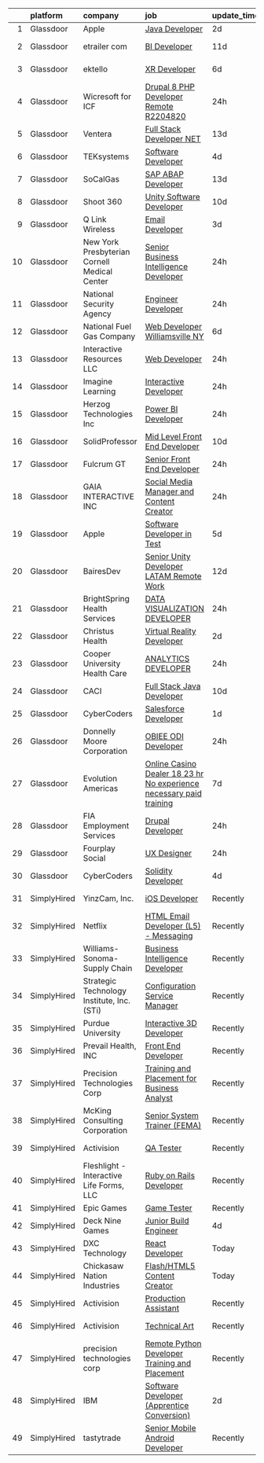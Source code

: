 

|    | platform    | company                                      | job                                                                                                                                                                                                                                                                                                                                                                                                                                                                                                                                                                                                                                                                                                                                                                                                                                                                                                                                                                                                                                                                                                                                                                                                                                                                                                                                                                                                         | update_time   | location                  |
|---:|:------------|:---------------------------------------------|:------------------------------------------------------------------------------------------------------------------------------------------------------------------------------------------------------------------------------------------------------------------------------------------------------------------------------------------------------------------------------------------------------------------------------------------------------------------------------------------------------------------------------------------------------------------------------------------------------------------------------------------------------------------------------------------------------------------------------------------------------------------------------------------------------------------------------------------------------------------------------------------------------------------------------------------------------------------------------------------------------------------------------------------------------------------------------------------------------------------------------------------------------------------------------------------------------------------------------------------------------------------------------------------------------------------------------------------------------------------------------------------------------------|:--------------|:--------------------------|
|  1 | Glassdoor   | Apple                                        | [Java Developer](https://www.glassdoor.com/partner/jobListing.htm?pos=125&ao=1110586&s=58&guid=00000183a1cf770caa6525c2c2da58ba&src=GD_JOB_AD&t=SR&vt=w&cs=1_6ac3900a&cb=1664867072165&jobListingId=1008177574352&cpc=9908D8D4413DBB8A&jrtk=3-0-1gegsutphkclr801-1gegsutq228us000-e7fc14e832fce1a7--6NYlbfkN0BvKrLyj5gPmtZO9T8euul8TCxuuKNOtzRJOomxnwSEodTz2Bc-sPZlADHp0xxmf8UXskJnvbm8HpetgI-kYPsQLL_J4ih35Kjupl_USfBUKKMNSReEu3CtGQQt-5Y4GbcL_W5aBia8kdUf7QHa9MKAWRdfoZnhHg7q_hitbcs42bfpPU_KZncDqt5WPHtWnyE7hDmT0evtEVd8Thcy5XrX8QkhSOcOzAjBAAtsw39YfbcVmWLA4uk1HKkfcGf-uKZRD6aaDS4pq1GXROQXsZN2xEqIDBilJSdeIbhNjHrzk_lYzXUnQSYigW7m29y8rr4us9QvK6sOGrJ10gTXaG_xofZrfxw4W7iCTOcmYa9-Rh6KqvQYCsv3GJm_SDS58onjkUvwZIRRvmg9tIikN0skavfTZ67Zem0_07qpZCDbgEUAAqhIEoIDwMHZ-30884-PAYQaefzpYoFqe80EVY5eHWcoEkZzTpB0Py-Dp-irSBD4STusjL4OextonsCS-q2PZtOEri4m5WBYOeFkuZgZytHtyg3XcmY28v32xYqyKEz3-zcF2EBwvm_ioHyMLyP4yUffCn8rdVh8gnfe5Ep1AxcvqIHhLgsgP1TByDVvB1tNy6X2hp5V5Y-og6kxsmoduxiqJCWRfc_IIwCtrxWyoCo-1-qHFt3go0HBFeWdxuBJj1PoLGEOL1CwLOPg1KAf0atB3EmGOpUs28n23khF5hNoNc8B0MHbCIKy6UjeZkRN5q7OIRhx-0W6dKfL5k2NKF8Au4_dA4gHrtJML4cuUm_et1Oqkw-TnS0it0aGeV9bugXHn7nAPHsa_7PUqJXdqFJkPkoeA4agpHib8vfEkxhvjVzvslG0XB8629PUU_IYgfd1CoTwf1kGRyFYYlZ-6N6V7u_ET0n9uPZy2P2fcexobTZ0x2g7JYugSNTfkti0Kv7FIcF_90n3VqxMlrk%3D)                                                                                          | 2d            | Austin, TX                |
|  2 | Glassdoor   | etrailer com                                 | [BI Developer](https://www.glassdoor.com/partner/jobListing.htm?pos=114&ao=1110586&s=58&guid=00000183a1cf770caa6525c2c2da58ba&src=GD_JOB_AD&t=SR&vt=w&ea=1&cs=1_c5a43e50&cb=1664867072164&jobListingId=1008156574272&cpc=42BEC95245890617&jrtk=3-0-1gegsutphkclr801-1gegsutq228us000-b0e3e53110c0a34f--6NYlbfkN0CtQAOSgC9BQVmFSNQhyhwboTtIj9ZB-zg1SNqkXATsWaWQzyTMvvzDV_El2nHh0JwFtkVU721WjYbC3LCLXq5huZ_mVuKbbET6LwsTFetjj8GoNshxc1Z8Xfb1NLP9hLE7uUYlivm1OpDsVnWl0amC8f9E2dW0W8zWxtBfJNpLzzQZQzegO6EuHZSrx2oWtfXJjET9v0UcrlGHAoF1_fyFOrMO1L3LAaVdStqzSe6iySR29-lB54rb8nLBtC0y6oUxjEpMFQhgmHgEv4ClY720-e3E9UcD2c6i-C3gx5b71uHUPPiI7kTU_eLPn34NKGqNJ2vko0M0xzKP_iktw7uPTx1t0x-lKv9SQp0Dn4HHLTSXWSw3t7ZTK9gR8jh2BaanfJJVY2uril5MBoFSzeX7qz9IKG43L8-859DOcToZP9xatgoAGkESOSZ-1njB-so5OMcLbq4lMPN6KX6bvjg66M0Kr4r1ZKjDkWq-pKS51GV_NBQLVnbxxDIsJR5JiOk%3D)                                                                                                                                                                                                                                                                                                                                                                                                                                                                                                                                                       | 11d           | Wentzville, MO            |
|  3 | Glassdoor   | ektello                                      | [XR Developer](https://www.glassdoor.com/partner/jobListing.htm?pos=127&ao=1110586&s=58&guid=00000183a1cf770caa6525c2c2da58ba&src=GD_JOB_AD&t=SR&vt=w&ea=1&cs=1_834dd99c&cb=1664867072165&jobListingId=1008165877095&cpc=44CD5376B8534B8F&jrtk=3-0-1gegsutphkclr801-1gegsutq228us000-9252e1383beff854--6NYlbfkN0CLjQmfy67UqlWxJvyH5uxFrQGBFL1cdeZdgq-fUlKTlikjnfIyJ3g14UIocJ4LupEUSH_i4Km79u8aPns5QGudzPpZihbyWjHT3MlPDQZx-NZRJ-kKyR8XI7O7980XhdMgDOg9XJsbhTU-TeVE4XKYiyHUODj3BRcNUGsJGACEaIaVv3AGx_D4LVO6oyW-jC-noUM5ZP9Bk77J2u-Prxu2YKDDuYHdVMLfB61odYYdIqd3k0hdTcycg9WXmn5v396wXMeqiLlUXuRkB5quYHjRE0zBwPwnRh4jtJQ-sz0zTqYMAe6HWn9Y9faNBL6NPGE08pIWLhqY4uAZNlhDYFftzx-ogc5YZ_eQM467oR6LpgIspDO98znG3D7Y3dUPOJOKJtQ2Ayzk7ScNuECoHA4e4ckQvpTsCQk_U9qE8hyUghnf5QmjHA-HkYu6cmxnNLP2FsaKK19YJgNt6ot2LNFGlU4UXEQ32p-xRXhJXkab_b36Q4m169_FwmpJYO0H8n68kPAueYE3SqJ7iWB8wzBaV0gCqzEJ7ClZUGaQBIKcniMn--8G-Q3nfS3Lr0vPYmD3DZBP5cs_LjisOILG3PdDYdW_uZOrwRBull3-AYTir6FAKTJEkjkyAWQYrMmwIzBTc9JNW77E_riOUY90ODxQhKQaf7goGB4%3D)                                                                                                                                                                                                                                                                                                                                                                                       | 6d            | New York, NY              |
|  4 | Glassdoor   | Wicresoft for ICF                            | [Drupal 8   PHP Developer   Remote  R2204820 ](https://www.glassdoor.com/partner/jobListing.htm?pos=112&ao=1110586&s=58&guid=00000183a1cf770caa6525c2c2da58ba&src=GD_JOB_AD&t=SR&vt=w&cs=1_44fa89d6&cb=1664867072163&jobListingId=1008180953449&cpc=7AD1D84939BBEEF3&jrtk=3-0-1gegsutphkclr801-1gegsutq228us000-352279b289cae796--6NYlbfkN0DSYylACSg1DQGEyO4cxxwKRDBdzsQD8Ezqb3xaeFD8w2R80YDM9LadZaUWxzF5ZkScO9iX4htv3JQB9Jwmz86jI2tvBWWUBsHvoB1WWZ34Hj6XfgJ0TZa5JZv29uhYgS0YdDgQqNsiVH7AOFyrwZmcRXRppFSqQmjfu4DCmidOtX070obGtoVZVMlOPNNMVvPfR-Hu58WH9q3_Fkkd3XhO5URxY3hDFTNSPTz1cVZx1-Fpw3VNs872LlUJw9ZinMBpW5iv80RfFVrdhpRq-Pk8ys2cyxFicHvwwguw_HAq-BRLKi2Klkvr-9Sq9zji53wihSEKjhJ43YoPGeUbEdbA5caAktGF0uoBVeD7JVVPLgBWr0t24Nx9Cwk-_PNYXIv4EngFHJpeJEZjjbUmVugUfRMbtdMIpYvNQRN6cyyFLJTVpT604qU8zEYO8HpBHdDANQYApNyGKcUdlrWV3x-M3SCd5-Dp491TCAt6gs1nTNthtOiN9Zd-WNa0p3ICM-Up4jnkWOxeeFry_iX9-_YI0qPP2zSAU-g%3D)                                                                                                                                                                                                                                                                                                                                                                                                                                                                                            | 24h           | Remote                    |
|  5 | Glassdoor   | Ventera                                      | [Full Stack Developer    NET](https://www.glassdoor.com/partner/jobListing.htm?pos=121&ao=1110586&s=58&guid=00000183a1cf770caa6525c2c2da58ba&src=GD_JOB_AD&t=SR&vt=w&ea=1&cs=1_da8e236f&cb=1664867072165&jobListingId=1008150834960&cpc=5EFBB0462F9C6B7A&jrtk=3-0-1gegsutphkclr801-1gegsutq228us000-804f295cd2a1bbb5--6NYlbfkN0AS3oPsAAmCngCu4U51_2RxXyfS7TdWOFtWPOafNW52I-BHaFGjpaHg1iGt24BkrNYBQIbmM6d0KHo1WYXA7xM8lNA-yRg9gzjrAa6t_oixspFfVy6Mp7ynqJXoK35SQp6tXUISaBmXQMGQNQwgSZpTCOh9DR7_QD9dPXHCQWVod6BZOOOSEHuJ262jcVuTNaSN57ixOBuw5rUCEPDhKGdW3NMdqpPO2u0RsMbL5_I_FKfLlFjnl37KmHssvjLM-cfrmDcW5D62AgKb2fg9yHk5kW_1ux4DS6rXNo7ToEmkKa9xP5lKYRDHYwmyUgaNaCn0qhq45lzf8IJZVvrLaYdbUh_CARoSPG4qz9KN5NcJqDYPm9D8OFcH9mQy0umUy1QIpw1D8F9yfOcyC6UBpazlHuunxPnHGBJPgj1PuZThNM-DWzctzZEPpzkOqDDzgDsj3r2AojwzCQHM_cqf71k40ACThuukNykl9WWmIY1H_i2Ifs1p6sngddW_7zoUjfSndHgnDRQVVA%3D%3D)                                                                                                                                                                                                                                                                                                                                                                                                                                                                                                                          | 13d           | Remote                    |
|  6 | Glassdoor   | TEKsystems                                   | [Software Developer](https://www.glassdoor.com/partner/jobListing.htm?pos=128&ao=1110586&s=58&guid=00000183a1cf770caa6525c2c2da58ba&src=GD_JOB_AD&t=SR&vt=w&cs=1_71e7be4e&cb=1664867072165&jobListingId=1008172766067&cpc=4F748F1840550ABC&jrtk=3-0-1gegsutphkclr801-1gegsutq228us000-94bec4eecb781c99--6NYlbfkN0AuKz8EBO1xHDEL7V2YF9xF3dC_I9B9i-Zw2Jh8clPMK3KTieKealHQySFBD4L6FvMt4hGeVJ7Y68dsSN8ekorvsLH_4e3a9KS1QN002yOg60Z8lw7zudojXeUpYcQD7ZROCldXJ-e7SQIYYuRS-O9Zq9yYCHdxUCe9HHzA_trZGa7Qnn6mg1myngvriBiEpNquFztul6x9lLTbMgtLgCIJscmh4tp_xhkcI_esKtIGnvMg7HGFziKLCP4ZCtjKf0funaZxVtieAWDJ_L6xEISiHN57BccF-iUaVRihqHJqcwo0rBQY3valtGPEECOgNoyG9uCoGiD3-2_h5nrmEUxbtLKxFJBWqbinQgr-rQ0YhgJzVOBb0hU7HcMUvX7JCqieU548Aqo8DtNWs4JQPeqfv0LSh-eBHpDQthkDnfWIvgct5TLVu_Qqxajg2dGrXQpXL83aHvxVLBzybxDRWRkfzyORTDt3OF2hJUs7IwJGucACrmVTP3Rk9yVevgCkZhZYZsFqG_jDzBFJjMOb-lezNq1Yp0yQmZwTU7WPj7FgMypipuiNZoQxsIv_e3vruDLki54WzCTngmEXNx-f8hLQKfP3r3c4nQ8YcwuMUJnUqIcWiRkgsTPe_5eKsNB6DsGED4X-_9NdQ5-ueoVNJeaP7HzdKey96xN2FCkBeYwWb87xgU_y4lD0Oi1TjLW8DW2WERyzr2x10thRnDqWseB4wC3wzzBhR1p80JTowbhup_aYGG1Cwjs7THLo_Wa9sofnTzF83XClzsed85H_J6JzBxEqAsVE_IoAYtSy20KuaWMT6NsirEg9XoOKAZv12qMWuvkSfabjFVjLDt-bBTk9465yul95o7ZkhYe5s0GS4lUy2BC7z9_zAhR-Ui3OjirMwGPfPbWyBy8e20oZ1V1TOS3PU6qTZT7lBAtpGapHyg%3D%3D)                                                                                                        | 4d            | Seattle, WA               |
|  7 | Glassdoor   | SoCalGas                                     | [SAP ABAP Developer](https://www.glassdoor.com/partner/jobListing.htm?pos=110&ao=1110586&s=58&guid=00000183a1cf770caa6525c2c2da58ba&src=GD_JOB_AD&t=SR&vt=w&cs=1_7efb3e7a&cb=1664867072163&jobListingId=1008151978516&cpc=1FDE87803EF93CD3&jrtk=3-0-1gegsutphkclr801-1gegsutq228us000-c3b4847916068359--6NYlbfkN0AkrHGt-KH9NLJWrZDpHMbMxGLC98GtWQdb1-pOhsz1tP8PqLGUrTNneVaje-NIqL8VkAmWZTjggT1AAH7qzGVmIz9DXrm02fel6kKZLgqW8Owixklp1PoxlLy888lz-D8VrB3csjDwomH1-rphxcyaqGiXFRPlFwJ_F56iIhMBZa0knsAQJGMm_E4cPir0EUUctpRTlxKsyqchZQTciczQfRbrrVIvxg4v_mavvSADIbVEQpLnX0y2v708zeX5qxmokaqBNnVW2U_BpBxShBWkYABcacdE-cSflnVUd_T7QUwe1P8YKtA_-ipH2Daoxm37nqhuBIEbzO39AokjjDYiq4-pvSZkBoAFVhiA9hPzX0UwaUFIVJG_4QGzeLakpmRUJcBl7RxzV6N5lQM_kcHF9scDm1Q9XFdxEFnrVWB0E1FzjhgkT3odXHCxB9VGFG3AMYAQl34tSdHRfE7Z9u8VoKE7u75d3lV6K_6XxVFAgcrwVcVjfcKrZcBuAgYQ1FBexXOlk82SN3xHIlOwLNVV7m379NlKlQYqnYXcJyLmqEHBhXVksFyxS4a2SMx3TW7JxQWe7zxgh--iSnBkG6Pt)                                                                                                                                                                                                                                                                                                                                                                                                                                                                    | 13d           | Anaheim, CA               |
|  8 | Glassdoor   | Shoot 360                                    | [Unity Software Developer](https://www.glassdoor.com/partner/jobListing.htm?pos=107&ao=1110586&s=58&guid=00000183a1cf770caa6525c2c2da58ba&src=GD_JOB_AD&t=SR&vt=w&ea=1&cs=1_a350496b&cb=1664867072163&jobListingId=1008158653566&cpc=63E4514951618C5C&jrtk=3-0-1gegsutphkclr801-1gegsutq228us000-5ac2e7983e68243c--6NYlbfkN0DfopDBJjdZYsHaazvtHih9EkP_5L3b-O-YxZrMZy_RRaIs6238HtU9-bIm4CRLMyQw0B_NBHXhnZqJTUAnwC8rmDN7VM-CtOrUt6fSSheFIU1_xggWeBfKJRwUeEbQVMtuP3j9r-4DUAIsVFk7SNZbGd5DCwK6AlcinJmr6vfob03577VGzijjOR_VZYuRBPQ15P6r4uxGO_IsfTfH6nggr0SUI4RZErE_ir9p9ctRXnJ4WrqBCMMSKqMdfi1GIgaQFzYYswBWz24sGi_mltz6H1ZWL4Ojmz5-Z9-pFnsxEipL2qP3RJXA1z_7cdOM0TA3FqENby5TarBcsXt3frKoqoU8QXVQEgIE45rrnYZQX5GA8CtpTk2bnuvEDwBNR7KuHYHoDggJMrZIcYieHyJ3Oe41bc-fIcU6nP5bQEjHSDVfhiSGtSk6yNyJHl0vnCbimJBjIdjel_zn8pSxfCaK9geLIOOzhMf1D_vrhVEs9W_6cjCS7tSHOBrV47C5B1UUeyi-w4HRLlbIYk0lnURR)                                                                                                                                                                                                                                                                                                                                                                                                                                                                                                                         | 10d           | Vancouver, WA             |
|  9 | Glassdoor   | Q Link Wireless                              | [Email Developer](https://www.glassdoor.com/partner/jobListing.htm?pos=102&ao=1110586&s=58&guid=00000183a1cf770caa6525c2c2da58ba&src=GD_JOB_AD&t=SR&vt=w&ea=1&cs=1_846d3432&cb=1664867072162&jobListingId=1008174945371&cpc=022796DF6CE1C9E6&jrtk=3-0-1gegsutphkclr801-1gegsutq228us000-fc4e2b2a69d63685--6NYlbfkN0C1n-7uwLBmXreK9Hz04i1NaXR3ByHk8AHoFYtQOHcucrNm1Gc1gaw0VIOB8ZeBV6kPv-uAsBnWRhGWUoVti0UYBx3nUUKY4yV4xGI2uZ1UXHK4wAwDI7xLwm-9pLx8rlXgnrE3kU2T7ykZFw3aLtan0buZV6YfFUXeRtw62VYRHJ47TptdOmZLnah00MU3YyUYSRv4AMeos0dNN7gyFiUkaO2CVMUJR5XT7rO0MoSVuyo5yO3bYSl1k-elTrxB8UEBFJ-0Fdx7JD6syjqAhVCi95If2_jTkSuCDcqf5jVFzSdduJ1ga0Q2N1Tv_NEgxbKyCax6x2M5J1grBwo61EiN0VgccGlgGovT5o3YEi8lZ1PXE88ximQQD-e-Fj4bPWvroW8mKTtMmpFPtzoPCxh_bDHFYHmdbhWjbGzm0ptSd9YFMS5xVn7Ys7cbge6ADf-9bICEXPof6Ey5jwfF8iEybG5kODqqi9upjRa89gjRBVMjgWwq60eEH4SFpdc-mWjmlBvfnAX-RQ%3D%3D)                                                                                                                                                                                                                                                                                                                                                                                                                                                                                                                                      | 3d            | Dania, FL                 |
| 10 | Glassdoor   | New York Presbyterian Cornell Medical Center | [Senior Business Intelligence Developer](https://www.glassdoor.com/partner/jobListing.htm?pos=113&ao=1110586&s=58&guid=00000183a1cf770caa6525c2c2da58ba&src=GD_JOB_AD&t=SR&vt=w&cs=1_70d97c8a&cb=1664867072163&jobListingId=1008180803196&cpc=967BF0C4231BAF98&jrtk=3-0-1gegsutphkclr801-1gegsutq228us000-0b14e0005a1d25b6--6NYlbfkN0B0baa50Ic0dGy1CGS4C07ynpmCSvFM1M8yQV6vcR-BCPrcX4sVbKmxnC-JApZaLJkKu9aLwZHF5oirSOGHl3bzLCvx72sFefnq6J7QfDxs6XtoLOrRTYW8BHD2Xi2gLo-ZzryOT1FVnwOInEs25joWa8mohdqD8HrfQQmM8os4kf7M0qT-G6Pn2bNxZNJbsRsErJelybAcYeZNyp5x96Q4j4k681mXr0h339dFwifUO4fMZcbizplCBHGYttt68Ab3ch1N2eWllCJ51TmkK-KdsZCsm7_CltxgTwaxvFeZyug-e3XLRFSYwuxBYmCRz8ZsJmXDVRLwGT0SYO0VZRZwUsA5Pp1prL5L-YbQgDq337vsa_uZnV4n9dKCslasNvnQytVzGT9e4J5vELjtUUiIQKsh7EuBTimDLXqYrCc69iwXotAwENHLZIs5M9K83bcfWWWieWwrGQxGmPgNOXydvDuzHGlntforl5vUTEWmXFp2PqpLRjAfUYxjiNppNOumzcYV4xifp9CULvHPOrMO)                                                                                                                                                                                                                                                                                                                                                                                                                                                                                                                | 24h           | New York, NY              |
| 11 | Glassdoor   | National Security Agency                     | [Engineer Developer](https://www.glassdoor.com/partner/jobListing.htm?pos=109&ao=1110586&s=58&guid=00000183a1cf770caa6525c2c2da58ba&src=GD_JOB_AD&t=SR&vt=w&cs=1_16781ef3&cb=1664867072163&jobListingId=1008179910001&cpc=39A4E8CE329AB187&jrtk=3-0-1gegsutphkclr801-1gegsutq228us000-d1883366a1ddd699--6NYlbfkN0AC5S5KfpcrE62cRuYLg6qW_HWiPjKHP06qk-AGfbwYtGlr3wcSMURH9oqKq1q2FCeC3zlbjv77h4h5yVFnbAZdMfhC3aLo8BKf7ic-UYLnMMV1uVtVhwVNPi5L5R475c_cTgGYbjDXMklx5mr2_6U1StNbZ4dQFeNEgnfIq05u2o10jNG0r8uBkWANBoE1D5iwM4dDiNpM9XyQV9lDEH2p7EuafR06c6-7aGDHN_QpB4Kg7_2QOJReCnhHxQXN48n4A_ejoVnmxApq7BH-CagVyZiOAtukUi8V7C_t7kJ5miZZ940rQYRP-SmO5-DHOEZaxnf68eUeWlhRumWLJDcY7WvkEFHuG77EmkseweZc3zJygUsLYu3DTd8ZCL_FJhVi3a8a8AOlG5e4AMWiC_UIS3qrlrozJX8bjUvakVTygb-8WHRs86QnMil8Jot0XSQbmxVRE4uPgtw9elX73iujNFGtDbVlDrXtbISV4BsKVw%3D%3D)                                                                                                                                                                                                                                                                                                                                                                                                                                                                                                                                                                        | 24h           | Fort Meade, MD            |
| 12 | Glassdoor   | National Fuel Gas Company                    | [Web Developer   Williamsville  NY](https://www.glassdoor.com/partner/jobListing.htm?pos=118&ao=1110586&s=58&guid=00000183a1cf770caa6525c2c2da58ba&src=GD_JOB_AD&t=SR&vt=w&ea=1&cs=1_b3acc41e&cb=1664867072164&jobListingId=1008165164037&cpc=654405A9B1E0A9F5&jrtk=3-0-1gegsutphkclr801-1gegsutq228us000-c24206c7705085ee--6NYlbfkN0AJ3uw67UkkMQvqWNvkJhcEcAy_HNdiiZQ7237fvqtBzfbnfQkmIk0nPZJhLR1v_opDC409PXAiE3jOMHFAsh0LIAzym4oHKgeiuRgzJurQW6NAmGUI2KORcfthIXOGnTvEXOtgtnJ0eDr65uyLwwF0us6Wuv87QO_pViOOc_4BitQh5hZDtYmquW9Iv_2eE5fOpNmA1bYxf0VUM2rDoK14LF_GsVp-5r9mixiWARryw5_r1wOCkesfRaqr3fymE1sqWOJZCrHynHgYkWJYPUQIoaVl8Kr3kQLwGtDWbDB0007dwgb55VrXH9RBd4a74EFeXcPWNx9jR-SuPWA28yCXEwPSMMZ79wP-k1O8ljFgQIBAgkItYjKK4M7vxgf3tfyi5aCt147poge0o4SZZyg-iSbAhbMmXtfZb3DJkWhfiNDCqheDLO5IhNioq7DbBYYH64vmHb7tu-4cmoYHSJt4Rkp0UUW0M7VzehXbuZw9iINeeHZ5g2GMWDiAFoGoBlCsJ4hcTJamQw%3D%3D)                                                                                                                                                                                                                                                                                                                                                                                                                                                                                                                    | 6d            | Williamsville, NY         |
| 13 | Glassdoor   | Interactive Resources LLC                    | [Web Developer](https://www.glassdoor.com/partner/jobListing.htm?pos=123&ao=1110586&s=58&guid=00000183a1cf770caa6525c2c2da58ba&src=GD_JOB_AD&t=SR&vt=w&cs=1_642e5653&cb=1664867072164&jobListingId=1008181109378&cpc=155EB9D5185558AF&jrtk=3-0-1gegsutphkclr801-1gegsutq228us000-02ea556984a87158--6NYlbfkN0AxOKY7BEoLyyWUd7gcZ_y97qaD7nt40b4JHkHkXEVLH_lg0-LvjtmOnEWKl8KN-nqrJOLgm64TMLMFgDHMsRdETZY9jIIqkvbXRI02oNBC0G8yoSpc3DCXU6aZOAcbaje09z8NE5yV3nv3M8pi7JWquxSlZdOsXeZhZsAdxZXNaM5r-ju5GopJ7i7o423RPvZY-u9Pzfht6EPaS96t-olIiNYFn1xxuof6-3vqXsO0AJWq9vImawI2k2SDOm1Ak0mXvozDZ-rm1w9zqKcLce8nnxSenHWQrMoSwzjxmmn4CLa163XIWdtQW9M6t65BXcsT6eINHTRSuvSGN7Xbc8vuO_dqEuhQLXEzkLbvnRKOSBjvkwVHEAuMoCnEp5oYsJcix3YD-drh9M_GYchVb-btX97Mfycxi_aw9zswyzVuozetsSrmlJdIliHLiEr_bV74cViTkNF7ectA-WStrxXYhSt9I16O_xoE0AH8X8SLKaOLp1ayvd9rMoPB28uw5nMSii24hCMrsYZ696NW7a_LnCFJ9ShEW08%3D)                                                                                                                                                                                                                                                                                                                                                                                                                                                                                                                           | 24h           | Remote                    |
| 14 | Glassdoor   | Imagine Learning                             | [Interactive Developer](https://www.glassdoor.com/partner/jobListing.htm?pos=106&ao=1110586&s=58&guid=00000183a1cf770caa6525c2c2da58ba&src=GD_JOB_AD&t=SR&vt=w&cs=1_9591abc2&cb=1664867072162&jobListingId=1008181714483&cpc=B076152010A3B66C&jrtk=3-0-1gegsutphkclr801-1gegsutq228us000-fd74268dce164873--6NYlbfkN0AEp6ybN2L5bH8hgI50VXOsBRuNlxhCQ5HfXAb5MimD1lpKkRVz-40LO89BpB4Bx_6EprIJhmYU4EgilQ_u-B53My3PnIAOYkqFEWDa7a3wdMLft6z0RfHSiy_OEotowzNZqSfYtXsimxiFyjvv-POjGugUI0Nufn0NIQkVAO2_oPzVj3olahZ5kxh5KtvXTwFslgMt28_yqEZ6P2419s99fjRI639pi3QUpgVmoqgNXDvVJc5QfuxHXr7pxDjh3_OQ42Zfo1pk3sAbxLREq7ydB307SHl-eE-UsIJnMIMw089QmsIhJYQMnx0_RQtrWIrFmexv0uzXNbekV7qQcfaN2bEg48vAQKyr6O2uV8HS-3CC3nZt8MwTiW20rGZzO9g2bXuJa-POYeTiQXmyMV-vamOk2QJbN9xG9qpXMVKEXF8PcbCd2vMTDk9UDMxkQNChSFpdnbFIHRkg0Z8AVTWDgk9yAwuJ7iKYnAZHgB7fNATXdf6K1MqYpu39v74quJ-vNfyCcgOnPJ6y6J_QBUofgzfEf1h_8G1nJXMgrDe-VjXJy8O3sBOk)                                                                                                                                                                                                                                                                                                                                                                                                                                                                                                 | 24h           | Scottsdale, AZ            |
| 15 | Glassdoor   | Herzog Technologies  Inc                     | [Power BI Developer](https://www.glassdoor.com/partner/jobListing.htm?pos=104&ao=1110586&s=58&guid=00000183a1cf770caa6525c2c2da58ba&src=GD_JOB_AD&t=SR&vt=w&cs=1_9430471e&cb=1664867072162&jobListingId=1008181201419&cpc=036CEF58F9688075&jrtk=3-0-1gegsutphkclr801-1gegsutq228us000-38e84a68ba7295bd--6NYlbfkN0DUgrvazH2jlrLPIS3WDRoP0CZ7_3-6jRCFBkxfO6SsLPY2rrCh6mibPGVU_HezmJjI0Fg-kHEdDi5rqCY3Ny1IACszqqBVHymjXaKaTieObEx9lH2FxDGXerzMmGRVpgBrTlvFmFP9Rilq4NQEzm7q-9mF3KvpntzqqQlPPfpGK5yoIwrmek8LPOlCdkk1pLtJqsa7iuS29LnpT0IkHCfz-Kyit7L5sI2XInKWssOX397EMcJzIIrzOEdIEXaRJSf-097GiOYJRLNeGrHAU8ab6lmsX3GTF8vZJH2L8vDkYIL4MMD8yHGbomx00WT6NtvDh-Vl8Pn5MqWDja8_2ujc2wX56vrMozMFf-lWwmK-hrRz35SE-YpypXtLs0OhWzNll8JFSzKc4WNFdCgFdq7vQGtVo_0eg_ebKciodkFbUO3kRg5-yir6GYx3HemX1nD1x7IwFTddzV0bFHBNWOsHTAsN-HRdAMO0dZtadJQCOBS8zjrEADUDdKPQuww1MZaWIVunezDOUWu8AlS3pVvz)                                                                                                                                                                                                                                                                                                                                                                                                                                                                                                                                    | 24h           | Cedar Rapids, IA          |
| 16 | Glassdoor   | SolidProfessor                               | [Mid Level Front End Developer](https://www.glassdoor.com/partner/jobListing.htm?pos=119&ao=1110586&s=58&guid=00000183a1cf770caa6525c2c2da58ba&src=GD_JOB_AD&t=SR&vt=w&cs=1_b6e3c974&cb=1664867072164&jobListingId=1008158599222&cpc=C4A69CCDBB3B9599&jrtk=3-0-1gegsutphkclr801-1gegsutq228us000-fd391b1c6a48007b--6NYlbfkN0A89DqYVJlt2nPzsQujMzTQOv0byM_oFSLru96Xp_Pv4055GiWc8mWwtJjAryAq5Ow6dJwwhw06avItVSm5OFrJVvVuffFvSk1IjNmylnt-EzC2_sKXElFfKjiEfa3-XfN9nNU1HHqbSlALyq-hKTXj79EQ1ttCOQnwz5lo3Z-8lB91E1pUCU95iFnPcr_bIVUtOti_i5PgVnVw3EOrstNkuMLBeLpiPjSZepx5DWaaqkdjHej1hGA81n1CmIFBFauNOz6WJ4Wzgi9WGfn4k-fomcorPqakhYqDrSVoMV6hiyKt5Qa4N8nIYbzIIwOa1DUkTBoyc5tCBubioL2S2HSiCukqWq_qeo2DTuM2HT1t1nS87mYdIUzpi0rfVUCQ_EoOOTNAhPiXWgYFIhpUePZDl7iyfhvDbej58xKQ77H5o8vnBloFqWVb5puy4HSBfqbrY75J92p3hopz-u0sK0uKah-Jp7kNabgVhWQfF8muBX_O0K8zkRJtE0Mb5qyn975k7CdKG6FTtN5euhzalZBvIF9zq08mO_epK65BBJgkJeHJRbqeB0LD2LYr-_647y4wVZPXer2Dzxa45ysd8zvxPNvDjL4ge1-X2KyvfxXNy8KULJf5nZmNbKpVg49J15Wwm0LDMJndaSONZjYOOnVxE44ivCt_K45Cz-xncwkaqPUdGgWK84B4Zg_yqEKSes5WKTuT8n90_JKjyOqSN-PxhflSTp4bpCaJURNNr_W_qA%3D%3D)                                                                                                                                                                                                                                                                                             | 10d           | San Diego, CA             |
| 17 | Glassdoor   | Fulcrum GT                                   | [Senior Front End Developer](https://www.glassdoor.com/partner/jobListing.htm?pos=103&ao=1110586&s=58&guid=00000183a1cf770caa6525c2c2da58ba&src=GD_JOB_AD&t=SR&vt=w&cs=1_0f98613c&cb=1664867072162&jobListingId=1008181998621&cpc=90C4CD7F4113B630&jrtk=3-0-1gegsutphkclr801-1gegsutq228us000-42fcefdd738093b3--6NYlbfkN0AtlW_omU2Xx3W-19HQ_drmTKCWebiHnmA5lS5PDL5G8ZEBRhFAf92wuMirJddr7MrmZ1cDK8xHNmwwY7HEJNdx2yrIIrFMdgVWQhNivYg24noNrYFfiOVwUF0Art8yZYE2BIA7MwvsaGrLjRonhB4lxWFUrYlQ0hkj9gSD6U8nAjnlajzh0Krfv5Fcp5ZY2VCvWSqtHMz04hcO2ZbDvEohjpQYxta2Cn0RV0MPf-VwkqiqE9qUUBenAvtbgzp05Te7Ygt-1ImrzXOuqQqZrs4WTP-zEqnxqlgYBSIFP_yYkAEoQrGwzBuVS2Zwhhy6vaYihRDwy8qGX6HJOLG-gGb_VJi25YO_HSvMIj56HS-kp8bhNEkLdRDgErvaL2sRDPZBZc2tjWBGW5xX4ctzMxfydcGS-qNQ1cFWOUxFBc8N5UEM1bLAvVZgKJevY36yPcF0l0VH6R7hb8KalGKSrTZ4RioB9-48Pju_bN-xufXxRNzVRypnt5vCJIAdjYqEgM8Oc8B_6opC6TwpBYeZNTMe)                                                                                                                                                                                                                                                                                                                                                                                                                                                                                                                            | 24h           | Remote                    |
| 18 | Glassdoor   | GAIA INTERACTIVE INC                         | [Social Media Manager and Content Creator](https://www.glassdoor.com/partner/jobListing.htm?pos=126&ao=1110586&s=58&guid=00000183a1cf770caa6525c2c2da58ba&src=GD_JOB_AD&t=SR&vt=w&ea=1&cs=1_78d5cfcc&cb=1664867072165&jobListingId=1008179977180&cpc=8795CF9063CD573D&jrtk=3-0-1gegsutphkclr801-1gegsutq228us000-ae2c22b44ce95188--6NYlbfkN0DeXU0vMxLyKhfauY-dgUBa_3v1DHLtGGo4EP_Dl8CiY_L1iGE1Thh9mft0a2Bda_WVD6hepOADXG-AqlJWMblBMYDzumfnnB8g9oWgQffVEsFgeF09W5EucvaFJ32civxj5jAPujvfk1tqrb60JrvraUpQe6SmoL2ABNMa01Jrdi5MWxnzi-eIleXWKg0mKffTmhvD9NsssUgbXJRpoOGB_zxqwv5lHfEMpj9K0yNWstN0eHZL0ofjCfTtFyv6BZT6uCHlz-rpiYXIri2SqlaaODg7wYB1YT4r2VFbsogGc3d7imWKTdTIAkjtFyrHWiznsIUg_WY_ZITlYETL6BDXcVg-cvXYuyuzLvJnIB4EbcKbcbUG34XOc7e-2UsrJL03kdigRBbdjSd8Xzmx2g94MGkpSBmGUH5rxtYHNjdtXzdkvbuGuRHTkGLxI9JAfeHIrxBK1meRtrQtRn6h4m4n8NsA9H1vhMYcpkGyxc9NN_47X7JjhFb0ikAMwLyN9xw%3D)                                                                                                                                                                                                                                                                                                                                                                                                                                                                                                                           | 24h           | Remote                    |
| 19 | Glassdoor   | Apple                                        | [Software Developer in Test](https://www.glassdoor.com/partner/jobListing.htm?pos=120&ao=1110586&s=58&guid=00000183a1cf770caa6525c2c2da58ba&src=GD_JOB_AD&t=SR&vt=w&cs=1_c078c6b4&cb=1664867072164&jobListingId=1008167611662&cpc=AC285F3A3ECA6BB0&jrtk=3-0-1gegsutphkclr801-1gegsutq228us000-958a1a6347df90e8--6NYlbfkN0BvKrLyj5gPmtZO9T8euul8TCxuuKNOtzRJOomxnwSEodTz2Bc-sPZlbtkML8D-m4rGWus8ii_HvPhOCQhf0d2gkvPclVYs3hlEy2DKw3fVok-M3o6ncECEsLRkX44feOGnkddwJsvJPkJK0qCjUD5moKNuSx3rbp3jTbxaE7wFGS2wb1GWBbxbHle7myJYjRnDGQlIIJ4LOC8MkEu2N3Ggs61usf2q5huh6pAVlQ5A93GlzbRGjttjxGkl79RuWHcgC8hZ6MzLAbPP8jdHPE9J3_UZZKcSkaPX5B-7m0uGSojlYMdVb-VfVVMP8d-qBR2A5uh-DK0JRORzjhZ8dXYITpxwEDwUvf2H1FuxHjLlr_rzzt0IZBcTCYc1lVRZteooq5VqflSOYhT2QIZiPWq5gloMLX4XObBGyiIkoYo1rxQlEczX81APkFsH1It-Lmwb5vFfb57Ej7rEIVl791yv5DVITsAncvW8QBdcWexX88Phydk3ytK4lKd0KrWc2j9FXhzMfeYxGmQ9oJeQL7tsbaXFFT36a9pPPOF6plXWNUiJjb4DqL7SrMjZUxg6A2YIbvshQsBllcD5CO8_9TXpV1UJWkd-feBctZ6Aj4WQthb31EQSYXn_6MXMos2jIUEyUNwcp5zwdeKySWeqDLgSzoJBe9c2v9Cu1xbHpJXEx8tonvAi0Dl9Eng8Qh9aJ1vTCb9XkPyZs-xpaKWWE7tRkMvjPdIl8OgPOhJc_EFuoTKWWOWQFlyy4l5ns5NozVm6yOD_Yf4DjZj5mqCQSbcAs6KjoeiMFA0fC1W-bhY3-eoxw3Fs3Y0rTvuMYKDTF8YKanhlTD8jM9273CkAhLpwMHAmTRIkAo7-Z7SzhfdbYVrIMg3tpT_r1nCrFRMR9EzDYNLpRgvnDM8uYeju8z-VErsUb39cW0XOt0ZEH_FTngHCM8Pc2Gmg-fRT5tSRJEqA73CSXOhBQUZ_9RHQ6Msu)                                                            | 5d            | Boulder, CO               |
| 20 | Glassdoor   | BairesDev                                    | [Senior Unity Developer  LATAM    Remote Work](https://www.glassdoor.com/partner/jobListing.htm?pos=117&ao=1110586&s=58&guid=00000183a1cf770caa6525c2c2da58ba&src=GD_JOB_AD&t=SR&vt=w&cs=1_4bebc9db&cb=1664867072164&jobListingId=1008153520027&cpc=334ABAF5D42DC775&jrtk=3-0-1gegsutphkclr801-1gegsutq228us000-d07b078a70677f47--6NYlbfkN0BfEGkshao4EhrCCf7LYqKO8VNtf9vkQrewuI3DmTR_-G3zJxSBeo1O-SB_lpKRvkPM-bPc5FhBWyuJIcxMxgpbjfTpubAlTTARQ0mMGAhamrq9Jn6fhAwDv_qRzdVcBFdMH9gkJbzgO1vp6CpfOGar4AMUZe6FO_fxm45CnFh9QQdcIglhkVnCdshoMc6_DoSoGELY5BMSMuxrkF-7dkA70hkyU8pbVzJaRf---OoUK5N_rHeRgalvP2HTv0lV6fck02c79F-tsv3xJrwXItbpqT2txsCpf1Sdhn8cShIjFphtfAEVGx9WNhwkkEfap9uiJRZKRUmakiTEFwQHne_VuTDA1GkqfQuQqJpVe4rrdunaqX6sR85OHJ0OmK19j-lZVALuD5IULxOLIvwbIym2FSBAZYnOxVxHwcIRvOWKaze8ylIUFLRw1JrAj5BoSV6FNvCZYqMJbgjpuxJKy_jiNFxEDIA7TKDHuvDtcSu2YEGZDwZSHQwUR2D9vKMfj2F2IgmfYrxSkTkZogfVL36wZJZBR5LF_dwif4iKQN7kIgdHGW2AoO86Xl-8g_yPfqZHnOdMXbva54vRlkE9VQ-F)                                                                                                                                                                                                                                                                                                                                                                                                                                          | 12d           | Colon, PA                 |
| 21 | Glassdoor   | BrightSpring Health Services                 | [DATA VISUALIZATION DEVELOPER](https://www.glassdoor.com/partner/jobListing.htm?pos=105&ao=1110586&s=58&guid=00000183a1cf770caa6525c2c2da58ba&src=GD_JOB_AD&t=SR&vt=w&cs=1_81dd4c04&cb=1664867072162&jobListingId=1008181708356&cpc=B076152010A3B66C&jrtk=3-0-1gegsutphkclr801-1gegsutq228us000-450e83c4c37d39f8--6NYlbfkN0DmaOwG4fI2HgfU9NCuuLp60Bl8fNjUixphPUkDZGH11dZQ7vRcpQbHOKmDbjx8sUOilRo8nbEJG2mIS2zO0FimlV71nc5Kp-g-998YX0uBNMIyRAsLZUrYSzm5uMHpmS3EgLmgGvLD3n57LhTK0c6ceTZO2UGCr_lfFURuT_oSW8uvGkw5fxuCnoUJH4ZavhuR52j-lhuHHKfFOIUxM_IcsyNXKEYplTmVsSdj5VMBese44m5q_T8cAh2LVq7OGyehgC8MuAqITud_KWkYwrcsdwtnhT9DmwJaYRPGQEJLB7dyvckLkeH3ZraVujnTXAZXn9QDZiESk8h5c9v2jFwvx7nVc0faMhuQs5CdOn1-stRIprnpZYihFPR5d92ST8p2aA7ekMAtwYidiOTeAaMa3RL1PygE4tvi-hwyC8Y5bynExR7uD1AX0TchbiXGDwM6P4UFFZAgR7zAYCZ-QUZK9X3I0L7tFNxEqYpBtuePlFydV6nU-PFTVcrOmwArVwuascLOV5jzAlM1Zhne5uxzwRLaXp5eyydu31mlaJFVCqOoQHMZK99PW_ReiKRR9FOaVCkjlhkOxGFCjfJ9HvtBc3AIYKiJ8WvMQaTuuh7mZ16FnSnWmMzgGVNme38h-P3EruBzhIwESaqvbIoKVl9HEhWFyiALZkI643tBzXNxulJxyrXJZOfcLLNJMAEgFyDfl0Cr97UbdwnFlw4ENHf8vEYvgSY6FFkWjwGIc7Y44-r7gj42DjxFzGxulIVl8C6tw-eG9xtJjdTYzh3MGeG7Xn6sL7buDNYUUKSn0dmGnnFe2ix3ifqmFf_6jd3r-fWEWjK2Af5hPpRmYowaLTXg6yKLVieaGHI%3D)                                                                                                                                                                            | 24h           | Louisville, KY            |
| 22 | Glassdoor   | Christus Health                              | [Virtual Reality Developer](https://www.glassdoor.com/partner/jobListing.htm?pos=116&ao=1110586&s=58&guid=00000183a1cf770caa6525c2c2da58ba&src=GD_JOB_AD&t=SR&vt=w&cs=1_64169db8&cb=1664867072163&jobListingId=1008176398593&cpc=155EB9D5185558AF&jrtk=3-0-1gegsutphkclr801-1gegsutq228us000-e33922ebe80efbea--6NYlbfkN0DJ9JRso26i2D4tQcfl1gtFXJkAeNCKWTrBM27lH9GOblpLlfXdLf9Oa44B845qjcc9_IAc34cQrmSlUGhl0ubm8Yg2FZTf9hYwR7_Kt9JzVa8XIQkaz8io1llHMUv5PInJEaOBW-9F2phzdkZ5Yu7x4b5I20W_xtt-23JzHsj5VWJiQUHkbNei6rgNjenIXXbUC0W7sTo9xErAnw6JXg_T1fWUzKlTc16wRG53RBowQZZ3WvfdJApNa1VVqQZoiNrY3RKEz8dd6BLDDRG_uQdcFAHm8RWLygLwmnpq_xxyRkJkuEUbKX5tb1udI_PyCf6Wm-joKY8g_30qZHtgdPPFp5Q3gfRK6Qeb4QWbtD3AzDdodZUiSxr5EfPcxVh7EUxgXSjiFpEMdA4ucG8HyMD5GSZw4UFz9DKZalqOm0bxci2RHZf0RZjneWfWJrqjBXn6h7nxzTdAsCJ9_qrMzI5suRSfxxIvlbnQDjY8Cem8mjWnOVugf6hUhklQyyEJRULMmb2OcLsWpuTWnt5-Ed8uwjo7fE6rA1LBBLk37rlBmnK44QG9Att8TZZvR4x4BWA%3D)                                                                                                                                                                                                                                                                                                                                                                                                                                                                               | 2d            | Irving, TX                |
| 23 | Glassdoor   | Cooper University Health Care                | [ANALYTICS DEVELOPER](https://www.glassdoor.com/partner/jobListing.htm?pos=124&ao=1110586&s=58&guid=00000183a1cf770caa6525c2c2da58ba&src=GD_JOB_AD&t=SR&vt=w&cs=1_5f9aa068&cb=1664867072165&jobListingId=1008181651869&cpc=654405A9B1E0A9F5&jrtk=3-0-1gegsutphkclr801-1gegsutq228us000-7215fceb1de22a33--6NYlbfkN0Ag8emXfN-gacCAHgs5ml6_E9xRz5gkxAO6p7lK6om4yjkzLIlTmzTrq6VWzuSpgN11pENg_QOsXf5c94Z1vsv1TrZLo2Ip6u362-K0F4vX5-g79bbWRZI4ociSPdb_QsqPb7SYkJ2B7LQVCGb0txwW2dkQ8FDEn4ZNhv3CrzHmyAsjbDAQ7YPzICs2-GDhp-s2mYFp8C4BQSTz5HBXtlccSMsTel0N7_nUCMrrYqqrJ600ZGCEhi4MB6TqISzxOgOBIKDMueBh0F6zREsbQ1Ttm7jAE2pi63gG__9Nzcri1ga4m-sR59sy4VBOVDSL7Tl_PlDDB7VJp5ZBKIZ_WZvDydohbnSHe0ei_b6MOnh8jFR-flqTps1fYz8UzvNoOAvZxFBNycXO_ZfHJGPjaBm7zXKTMOmKHRQy7154LKcZGPjTiPxUJzXCbYhGqGObp0U%3D)                                                                                                                                                                                                                                                                                                                                                                                                                                                                                                                                                                                                                     | 24h           | Camden, NJ                |
| 24 | Glassdoor   | CACI                                         | [Full Stack Java Developer](https://www.glassdoor.com/partner/jobListing.htm?pos=115&ao=1110586&s=58&guid=00000183a1cf770caa6525c2c2da58ba&src=GD_JOB_AD&t=SR&vt=w&cs=1_a82cc9b1&cb=1664867072163&jobListingId=1008158877584&cpc=A0032DE20586B9BD&jrtk=3-0-1gegsutphkclr801-1gegsutq228us000-83a478c8f033e7a7--6NYlbfkN0DeKde-pU_olD4YUrw_gjyRI1n-4QX0HDStiN2-PsFXQbc8vvNewPw7Iw0EGD4sJt5FArOq-3j7tdEYTMtWQQJlK5zUOx4z7E0bV5rW5rfKXHA4F3pwwD6-cVw_Ftu_IXTp6-kKnCfVemYUKt4qgIKPGkq3JvUtIZjj-jV-MW0NKJvhsztbGg8LZS-64T6myRMgclo9JdivyhMYlEN73K2OVfRm-WP-PRqGsqdslgAPFSiVwEcrlBcazTwA8b69rmZvvY8aAqash1pqGkD4aINJoIJ1kV7PU2T6kvNScVyFBd8vacX4Ym3_O0TX4AkseL3J1x3MfRX_CR5DGUVZaJoDmsXMbCtJYvORXzAYyQ5207NeZ9gnQ_AaWp97a6oguUbxONxB-1LOKnRUhBmK6tuwL7qtaQf9QvR-Kkis-MeeJ4uAliG4zGjk3v-ZaudsLSJvr_PpIMF7vTbnekiK9TCIY8_K1sAkSKhRv39Whq7ruSNtIdiV8ir8qrl-eVXv_Gsk2ayqhbjh3OOe4QR5CRyQ0dSn6gXRHQPY7Gz2ee6i-iHDMtOacYoOo59jKfMYK9NgSGL-WgxFSL0fcICZ-1fneLUSQVAoPgvCiXFDbn21MgN9hP4U2vscOfifmzThC_CtBV_KuqEnQMFxTqB8DjnMQ7sEjYchB0o%3D)                                                                                                                                                                                                                                                                                                                                                                               | 10d           | Virginia                  |
| 25 | Glassdoor   | CyberCoders                                  | [Salesforce Developer](https://www.glassdoor.com/partner/jobListing.htm?pos=130&ao=1110586&s=58&guid=00000183a1cf770caa6525c2c2da58ba&src=GD_JOB_AD&t=SR&vt=w&ea=1&cs=1_ed2e0427&cb=1664867072165&jobListingId=1008177955259&cpc=FB7E4A1762AE5BEC&jrtk=3-0-1gegsutphkclr801-1gegsutq228us000-8fc72aa19bdda74f--6NYlbfkN0CpFJQzrgRR8WqXWK1qKKEqALWJw739KlKqr2H-MSI4eoBlI4EFrmor2FYZMP3muM3GjOyXZaeiwL7S-ILqmuA5XzuWkv7S1nYaGS09Gx3a73T3hFz2ydOH15J8q2S0jAd22qGufQngTG9gQ8eH8W4eVTp-_hLRHpgzxOgAV4nQ1BqliFUCP0mgam8adZqA8o5jhBEt1H9FguHDk6BV4HohcS5t0DW8WmjIj7UR-zxPmj4qFluX4FVuzeMwIAGcVw2eR9n85UeGhyGya7SaTv4WQx6k-2PgRGig0mHjv4Gts__dkMcI8xOd_UP4K0AsNe34KOb-g-V1uox1NROyEIXalhrqO11l4KmVhGte1igKfWpNU81gaTJAEmYfKJU3wMWyRMWxDYSVY5x7ZhKVX3eWVbIoBY8uqsiFvX4aVJZSsXCFunfJR7WM3VgY6fDHv8nZiMZ1qh1mXs2XAUzqey5rb1p7Qj55Dohk5mbc_OvuGJtvufMxAcuWCbw9XGOBZPL1WxYpR7Wz04fU25dC8P6zEmh2r7cRGy2l6NAyvTfSMxX9HBQ-aaAfT5yYyaLK_UJqD3hGudmWSasTvBKTavOcFHu_po2Ar-RZgm0pzOH6ACbxZbQC0n53uuOJbOJFRhKIoRZSodL_qbyTkZ8uWEZArrgUrfaJtQptrEVmEbjlo0zm5njKcvP5jBzFz6yo7i_Zx37XQ6C1aSgRmb11WmzxNQy5P858510b2g4q4PpXe1qZ7pCaVI95UZGufEL4XPgnwcEt4B6vrNy2E2i3qDQI7jAs3uLZyL95z2KO9Axb4J1TMXrNU9x_UcNOpyBRjgjOoQQGB2KFm3eYK8bukoodzfTYHdgK8d7GcaPhCSkYEH2MMMa5YAHF7IAYbbDkFf97H5kOCBq29KK8j322XaShyJXtqFp6YYVkzStmKQ1iyAOLdeMeQeUHEkldST3AH0SPyRClQ-6j1moI4cRu2ml9Wtj0wQK00A_XRN8yczUcd8g7pweoOkWgEnOqcl2a2Cr7qEyKXl5awQ%3D%3D) | 1d            | New York, NY              |
| 26 | Glassdoor   | Donnelly   Moore Corporation                 | [OBIEE ODI Developer](https://www.glassdoor.com/partner/jobListing.htm?pos=101&ao=1110586&s=58&guid=00000183a1cf770caa6525c2c2da58ba&src=GD_JOB_AD&t=SR&vt=w&ea=1&cs=1_5ed4d72d&cb=1664867072162&jobListingId=1008180776852&cpc=968C91D10CA48408&jrtk=3-0-1gegsutphkclr801-1gegsutq228us000-352dad2bf1498d6b--6NYlbfkN0DAOc8tLk0mIom9N5jmJmlgqF5LKcwOQU9jeBmjvGjWXRLkXqEGd0oAJ8kLQw6Vla6NGqktfIE8q6qBNZcLCAzegILt8X1sSGWbRt178TPwHp65azO_qY5wAdCH67iI5yM-e8L9qY9cOTYAO-vezQXanRclj0ObtAQvBoFYkfrbCYSYmt_pdM2cMejSgYLh7DZAzWTFtqMR-9Prc4DkExAzBXFWcSpgpT7wl4n4rr_-o3YsSFF5y5Ow01mx4Kxg-TRPNqVC9uais_MrohUhABKRb_j-Uk_nJp0xN7Bf7tX7xu03VH8vMQdmYHh-jE82Lm7D3DYjSXNfOwGgoB3i7fUcVPm3Uh7dKmq6fJxhZukDY2Pdt43GS59a0saosq2BzczTY7axkbCKgJMzx5z4XowGzdvCxecOq0i4fDbEHOBeSgFJXvHNhGo8GW1Tg0Jnwle-nMQ_b6W6dOUMUHGLq5lRceCudG2mPsjtuj-fyg62twoaeQrv2Axv2vV4ztUFlvBj_vTCdGgSnFcVbRz3I6VnFoHor_R5rS0%3D)                                                                                                                                                                                                                                                                                                                                                                                                                                                                                                                | 24h           | New York, NY              |
| 27 | Glassdoor   | Evolution Americas                           | [Online Casino Dealer    18    23 hr    No experience necessary   paid training   ](https://www.glassdoor.com/partner/jobListing.htm?pos=122&ao=1110586&s=58&guid=00000183a1cf770caa6525c2c2da58ba&src=GD_JOB_AD&t=SR&vt=w&ea=1&cs=1_2d5652a3&cb=1664867072165&jobListingId=1008164318453&cpc=F4EED0218A761C36&jrtk=3-0-1gegsutphkclr801-1gegsutq228us000-e9a55537dba9cec8--6NYlbfkN0CDzY5O6uccXRXWu_WX2mUMvcRfHEMtu2IpX-_GKz3K2H3NAn9OmxlWgY2L0GfjeqdM06Exz6ITxq-R8bR79M-97p8zT90wLaea3gtysMh2i5fw0X4YLOqQ-3KPogAfrnxzfk39K4Lviln-R8AFvodujKONhHcSRHBTVIh43nwyMScIV6Hs2nwJi6xQ165x40WeKenrM-6pqfXaTwyit7dyctta-susHB695ZP1DnaFSxm6GEHkdsYfqRvXpwC9ctPOGohLj3DzFQe-EcBXzgYns-JGtAzyQN1H_ZiLfKcG9KWcGoeHTXlZRvdUzGJPrks7_f4lBRw_9IsO5ry1_jv_ek41T1ukrOhRLm0QrobEaF9m_8edHIkMEXPUAxHnxTI-Kz_pGxN3QlhFFEvMl7q6eIqPELpNFYQmRA1IrgE_i3YymEM8J6OyckrVy3JHAlyCH7_PrpA5d6z_yXBHagcbb1zSOr0GWROyaQnGI7POQ2UzDleuye60idkE3tzlGFR5Qi9GNrT5CUWl-1gp8XSK4lyyOAQsSBUwCBdbxcCUQ1EwbGC9Kt4V_Vno1W4wKD9YKgfdv6UABDpztTOY3JY3WhICucll69yT06dwm49XCQ%3D%3D)                                                                                                                                                                                                                                                                                                                                                                    | 7d            | Southfield, MI            |
| 28 | Glassdoor   | FIA Employment Services                      | [Drupal Developer](https://www.glassdoor.com/partner/jobListing.htm?pos=111&ao=1110586&s=58&guid=00000183a1cf770caa6525c2c2da58ba&src=GD_JOB_AD&t=SR&vt=w&cs=1_25ab3fa0&cb=1664867072163&jobListingId=1008181204746&cpc=AF8BC9077DDDE68D&jrtk=3-0-1gegsutphkclr801-1gegsutq228us000-e31e0ae4ea722a55--6NYlbfkN0ACZ3OJwyXigKrRgY_XTYZ08L0TQVWCPq9N1V5XY95Oxr8dyq-Br5bTmaCOXf6_psGx_hEmmQnA9XlRvDxKRU23m32YmyDiIBwAi_cp3sglwHuFgxEw0h-gTRYpNnx893KG1oRTohe8T92fx4YA3IOP2EV1EGCE5NO3XmCoAAq6Jc_JX0ff9S_9nT2T88azfiBZIHJVBAXC3PnKJcoKe310jZsMexJQnaL5QzOGxwNWqf5zq21vIj8C7NkHSiZdtijk8l5xfnmsy5n8ivxPGw7KftPv33IeK4AJwIBza421YAZpjYSX4SqfqqHWAZJUEIh3nHdZwD3kqWwesSKpwDuvPyBMaQFQH2j-1wArkMuXq8lvVdwgoaDkeDZwUHepBcDGQdMdQroY5zI-SeUuH5akB-QoP2ynG3ohxQYrRxo5g-dMAmsn7U_sn_mpn0ylCfaaO_GqEDRiPZFCQqZ5C1KINmRbTFxEAAdNDW8uS6tOQpGJ9pjzzMoco5RL9jzTGKy-yiPbIzduRXJhHxvNmmRc)                                                                                                                                                                                                                                                                                                                                                                                                                                                                                                                                      | 24h           | Remote                    |
| 29 | Glassdoor   | Fourplay Social                              | [UX Designer](https://www.glassdoor.com/partner/jobListing.htm?pos=108&ao=1110586&s=58&guid=00000183a1cf770caa6525c2c2da58ba&src=GD_JOB_AD&t=SR&vt=w&cs=1_baca8054&cb=1664867072162&jobListingId=1008181037073&cpc=1D891ED3EFC3904E&jrtk=3-0-1gegsutphkclr801-1gegsutq228us000-3db3dfd962b0eb12--6NYlbfkN0BKgzQyzTF1Q9mOsR1amaS-juVGLjHt5Cdom-gEF9y-xQXLGdfif3v_ctjRrlTEAbi6cB-13qKNUKDn9hT6yQEz8oKAMECrepOza0dNLk9yJhKVby5MZ0y9_CwN1yjI_0HSy2jraH9OCikwixxpHHzZXPz6nbqWuOAN2xu1Q89dba8Z7KLOqAiEx3s8ea9UL8COjiExHR8hhrq79cftLpXlGCpn7SOh2CzvlDstrZj8K33yASYBoN-jigHW0K5TGLEHXggwTI7jUa5nHqWEfNte4rw1Kmufi75aId6CZ7Ole4SH_cgID-ItW8sEUnOKXEOW-9MXqvodgRTu6tNAWzxyHAJwiMIQttIA1GRW_8x0zM35PUEuQ5cdZL9r0ajomzyX1uhk-BCu-2RDhjPFwlH4IUHjSHZ4rSk958QDRfVyIV8YIdQ4nO21WdVWrZviQhqEz4bhKtXSaVY3qoARu9NgAIepAM8b16HJ13FEc3BhMIuX8wUh4zEciaVosZIfG28%3D)                                                                                                                                                                                                                                                                                                                                                                                                                                                                                                                                                             | 24h           | Remote                    |
| 30 | Glassdoor   | CyberCoders                                  | [Solidity Developer](https://www.glassdoor.com/partner/jobListing.htm?pos=129&ao=1110586&s=58&guid=00000183a1cf770caa6525c2c2da58ba&src=GD_JOB_AD&t=SR&vt=w&ea=1&cs=1_6f1f9d59&cb=1664867072165&jobListingId=1008172776491&cpc=6FC5BA77C9A4CD78&jrtk=3-0-1gegsutphkclr801-1gegsutq228us000-5b9ecde98fc9e056--6NYlbfkN0CpFJQzrgRR8WqXWK1qKKEqALWJw739KlKqr2H-MSI4eoBlI4EFrmor2FYZMP3muM18C41kHOQtw0FxlCgSaF4xXHk1nyu-MaQTTo1VHtmvEdiG9Mdgr5Gz_Q1qlkV5yWpc97VDT4pcGEhObptdZWPVU7JNhuoOUnlkScKvUH3lwBpN_q2r5YZ2KIu8aB8M3TTA1kHlbx1Cz_A5D8Qe9Meuf9-kd77uOlLurhct8aHjTSMwprwyJMSCAJh0LtER_IJudDJv-GXYiWbyiMxGYoICHNPY46aIsw8DXv59D_CfkbYJENtK9yVxYNkz8JYxwWLRpOAKrLjuw-o_6EZnU4E6OHbyYqFLPqwge9Y6yP9rBMDGwEq8_tkc_bynzvXVrr0jB_V7fvhD-crbhsN7sx_-MBJXKowZ5Z4jk_frBdM3O5jiC1ZKX0DobdraU2qVcCbImnDPrO45q4jm8JoWiETXC_leXJ3jOX6y7Q7GuQCR14TNhT6IorPk_q_E7ogQlnDuZedpHZ591rGDYih1RudI2rt6a1a-cuw1ibE3BsvxUka3H4ni_LE_a8LrVvZ8rrR45eWmvOVDkLfTBVnqXe0PXLUKlXTfvtMz9xmpMLzgC_NdGeNICTXmaVVJnKGmfUneQoX2dItVCSlaWzyZ7WeglIWUEnspi5y-H2g4mx-XuiCEGEWbYhJGgwBcd3ChfG3adwl5K5NRNB-bmJ831CrOPlxZshT66YmSrvEpvivEBSHdk1xhVGmdBOvhs2JbpNhNbDjPTAqgX4PRVY7cgUqmI_IoeQiaTmlF3zBO7bW2cT7i0BPIItPt6hVfFc83-ioiKV3fGev3eO2o1BLyLdnLblLwCY9_Ee3L_RndlFllah-Hq6mTQHmBEefAfS4hFLWm-NA8Un6BgrZB0L_zOR9nU-mBWosU6l8rVG1rLOy9m6AJQcq1xrUR6Ukz40CKMqgooQZZ-72LSydUnJEWlJ7F5-94v-EzMApXYHZGPTphKA%3D%3D)                                   | 4d            | Los Angeles, CA           |
| 31 | SimplyHired | YinzCam, Inc.                                | [iOS Developer](https://www.simplyhired.com/job/O7s3dealHuxhU0MGhoaMnfOJziqVEUTHKEJtlDWUSPF8S_dqWf-8-Q?q=interactive+developer)                                                                                                                                                                                                                                                                                                                                                                                                                                                                                                                                                                                                                                                                                                                                                                                                                                                                                                                                                                                                                                                                                                                                                                                                                                                                             | Recently      | Pittsburgh, PA            |
| 32 | SimplyHired | Netflix                                      | [HTML Email Developer (L5) - Messaging](https://www.simplyhired.com/job/1bXVxt5BiO0MD0IViaSIetDkT_fhFoZwnqAbC8nd3-MrVMl4GV84Zg?q=interactive+developer)                                                                                                                                                                                                                                                                                                                                                                                                                                                                                                                                                                                                                                                                                                                                                                                                                                                                                                                                                                                                                                                                                                                                                                                                                                                     | Recently      | Remote                    |
| 33 | SimplyHired | Williams-Sonoma-Supply Chain                 | [Business Intelligence Developer](https://www.simplyhired.com/job/DOVrNdSlXpxMLIOMaFU1urU270XPD1XK-hW-H29mE6_ao4t7523Owg?q=interactive+developer)                                                                                                                                                                                                                                                                                                                                                                                                                                                                                                                                                                                                                                                                                                                                                                                                                                                                                                                                                                                                                                                                                                                                                                                                                                                           | Recently      | Olive Branch, MS          |
| 34 | SimplyHired | Strategic Technology Institute, Inc. (STi)   | [Configuration Service Manager](https://www.simplyhired.com/job/JiwrtatGZCVC-e5oQVgbqp94mpTKFAxIyOSr7LArlNpndv3WDRxrVg?q=interactive+developer)                                                                                                                                                                                                                                                                                                                                                                                                                                                                                                                                                                                                                                                                                                                                                                                                                                                                                                                                                                                                                                                                                                                                                                                                                                                             | Recently      | San Antonio, TX           |
| 35 | SimplyHired | Purdue University                            | [Interactive 3D Developer](https://www.simplyhired.com/job/V76HiP4xnvRBBT6K-n3_Aj63UnWdSszyw3n14uNA9KGovlsslfuQvw?q=interactive+developer)                                                                                                                                                                                                                                                                                                                                                                                                                                                                                                                                                                                                                                                                                                                                                                                                                                                                                                                                                                                                                                                                                                                                                                                                                                                                  | Recently      | Hammond, IN               |
| 36 | SimplyHired | Prevail Health, INC                          | [Front End Developer](https://www.simplyhired.com/job/UnlwKnLhuNs6gM0nYz9lVJOgwv9Du91TIUkXLhhQum1U6jRcfugU2g?q=interactive+developer)                                                                                                                                                                                                                                                                                                                                                                                                                                                                                                                                                                                                                                                                                                                                                                                                                                                                                                                                                                                                                                                                                                                                                                                                                                                                       | Recently      | Remote                    |
| 37 | SimplyHired | Precision Technologies Corp                  | [Training and Placement for Business Analyst](https://www.simplyhired.com/job/3OUkLee1gUBR4rZekKCplOtqmNOpVsoIfU0HCI3O0gPaRVZICST1DQ?q=interactive+developer)                                                                                                                                                                                                                                                                                                                                                                                                                                                                                                                                                                                                                                                                                                                                                                                                                                                                                                                                                                                                                                                                                                                                                                                                                                               | Recently      | New York, NY +2 locations |
| 38 | SimplyHired | McKing Consulting Corporation                | [Senior System Trainer (FEMA)](https://www.simplyhired.com/job/El2vVITMM4JRyh5UlNGW_Wkt8g-8q0lxaR4RN4y7AHc0pltUslZOcQ?q=interactive+developer)                                                                                                                                                                                                                                                                                                                                                                                                                                                                                                                                                                                                                                                                                                                                                                                                                                                                                                                                                                                                                                                                                                                                                                                                                                                              | Recently      | Maryland                  |
| 39 | SimplyHired | Activision                                   | [QA Tester](https://www.simplyhired.com/job/wsIpIPIoTAtrmBhUVo9CGapNqvsgm7x9fexjrKXN45l_espVQxGYIA?q=interactive+developer)                                                                                                                                                                                                                                                                                                                                                                                                                                                                                                                                                                                                                                                                                                                                                                                                                                                                                                                                                                                                                                                                                                                                                                                                                                                                                 | Recently      | Carlsbad, CA              |
| 40 | SimplyHired | Fleshlight - Interactive Life Forms, LLC     | [Ruby on Rails Developer](https://www.simplyhired.com/job/gPDESUELOP0fL5zlm_DT2thGAmIcRSTufJY10HGYaoWBtJ7UOe3rdw?q=interactive+developer)                                                                                                                                                                                                                                                                                                                                                                                                                                                                                                                                                                                                                                                                                                                                                                                                                                                                                                                                                                                                                                                                                                                                                                                                                                                                   | Recently      | Austin, TX                |
| 41 | SimplyHired | Epic Games                                   | [Game Tester](https://www.simplyhired.com/job/fXQVisS9lohkdG-WdukAFYKbzy5NbHdvQMGiJ7T_hLLiS-mhKWZsyQ?q=interactive+developer)                                                                                                                                                                                                                                                                                                                                                                                                                                                                                                                                                                                                                                                                                                                                                                                                                                                                                                                                                                                                                                                                                                                                                                                                                                                                               | Recently      | Cary, NC                  |
| 42 | SimplyHired | Deck Nine Games                              | [Junior Build Engineer](https://www.simplyhired.com/job/Ve4aa4TRfEINpfcV6O_28UVITNPJigIiRfAIsG3IUQJquCGnJWv82A?q=interactive+developer)                                                                                                                                                                                                                                                                                                                                                                                                                                                                                                                                                                                                                                                                                                                                                                                                                                                                                                                                                                                                                                                                                                                                                                                                                                                                     | 4d            | Remote                    |
| 43 | SimplyHired | DXC Technology                               | [React Developer](https://www.simplyhired.com/job/MTrIksRy1MPOQhsT30OSyMAXxpJiwq590T-G1B8IVrP6ops-pJZmDw?q=interactive+developer)                                                                                                                                                                                                                                                                                                                                                                                                                                                                                                                                                                                                                                                                                                                                                                                                                                                                                                                                                                                                                                                                                                                                                                                                                                                                           | Today         | Remote                    |
| 44 | SimplyHired | Chickasaw Nation Industries                  | [Flash/HTML5 Content Creator](https://www.simplyhired.com/job/fs82gPKrhexwpPWvj9Bc96axNyMSndoevBdazXfW_s_SMhSOJkNBJw?q=interactive+developer)                                                                                                                                                                                                                                                                                                                                                                                                                                                                                                                                                                                                                                                                                                                                                                                                                                                                                                                                                                                                                                                                                                                                                                                                                                                               | Today         | Remote                    |
| 45 | SimplyHired | Activision                                   | [Production Assistant](https://www.simplyhired.com/job/CFgK8Xgh4bJ5SOsEFJ5R89k7KIv9OSush-_C29rLlmhm84HbJPNIIQ?q=interactive+developer)                                                                                                                                                                                                                                                                                                                                                                                                                                                                                                                                                                                                                                                                                                                                                                                                                                                                                                                                                                                                                                                                                                                                                                                                                                                                      | Recently      | Santa Monica, CA          |
| 46 | SimplyHired | Activision                                   | [Technical Art](https://www.simplyhired.com/job/Scsb9oHL0CmHljZsIimIMtBJER65dgcduGq4el2yH5Q-GysoJqjJFg?q=interactive+developer)                                                                                                                                                                                                                                                                                                                                                                                                                                                                                                                                                                                                                                                                                                                                                                                                                                                                                                                                                                                                                                                                                                                                                                                                                                                                             | Recently      | Los Angeles, CA           |
| 47 | SimplyHired | precision technologies corp                  | [Remote Python Developer Training and Placement](https://www.simplyhired.com/job/ium3Hx2thspZPkzBeL3WSxrUTZNmcxn8IhvGUFoz6YT-LEiiFSkfYw?q=interactive+developer)                                                                                                                                                                                                                                                                                                                                                                                                                                                                                                                                                                                                                                                                                                                                                                                                                                                                                                                                                                                                                                                                                                                                                                                                                                            | Recently      | Remote                    |
| 48 | SimplyHired | IBM                                          | [Software Developer (Apprentice Conversion)](https://www.simplyhired.com/job/WVljMxY4c2xMH6UaoalemwEU90-lM7F8RC33wFQNmFb73F8dmrlpxA?q=interactive+developer)                                                                                                                                                                                                                                                                                                                                                                                                                                                                                                                                                                                                                                                                                                                                                                                                                                                                                                                                                                                                                                                                                                                                                                                                                                                | 2d            | Rochester, MN             |
| 49 | SimplyHired | tastytrade                                   | [Senior Mobile Android Developer](https://www.simplyhired.com/job/KHb2iTwjnzCzuTo4XjSpuaN_QKGaILsXGE0lG05hz_1F-BHnpwE0cQ?q=interactive+developer)                                                                                                                                                                                                                                                                                                                                                                                                                                                                                                                                                                                                                                                                                                                                                                                                                                                                                                                                                                                                                                                                                                                                                                                                                                                           | Recently      | Remote, IL                |